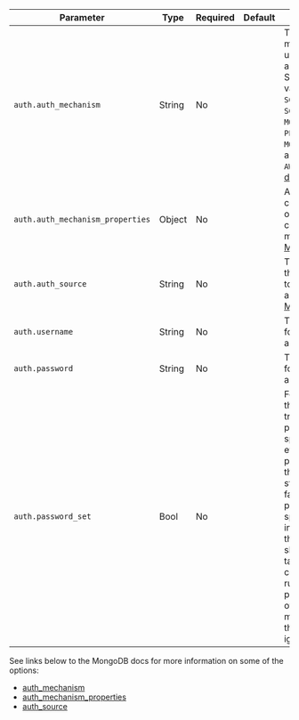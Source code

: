 <!-- markdownlint-disable MD041 -->
| Parameter | Type | Required | Default | Description |
| --- | --- | --- | --- | --- |
| `auth.auth_mechanism` | String | No |  | The mechanism to use for authentication. Supported values include `SCRAM-SHA-256`, `SCRAM-SHA-1`, `MONGODB-CR`, `PLAIN`, `GSSAPI`, `MONGODB-X509`, and `MONGODB-AWS`. [More details](https://www.mongodb.com/docs/manual/core/authentication-mechanisms/). |
| `auth.auth_mechanism_properties` | Object | No |  | Additional configuration options for certain mechanisms. [More Details](https://www.mongodb.com/docs/manual/reference/connection-string/#mongodb-urioption-urioption.authMechanismProperties) |
| `auth.auth_source` | String | No |  | The name of the database to use for authentication. [More Details](https://www.mongodb.com/docs/manual/reference/connection-string/#mongodb-urioption-urioption.authSource). |
| `auth.username` | String | No |  | The username for authentication. |
| `auth.password` | String | No |  | The password for authentication. |
| `auth.password_set` | Bool | No |  | For GSSAPI, this must be true if a password is specified, even if the password is the empty string, and false if no password is specified, indicating that the password should be taken from the context of the running process. For other mechanisms, this field is ignored. |

See links below to the MongoDB docs for more information on some of the options:

- [auth_mechanism](https://www.mongodb.com/docs/manual/core/authentication-mechanisms/)
- [auth_mechanism_properties](https://www.mongodb.com/docs/manual/reference/connection-string/#mongodb-urioption-urioption.authMechanismProperties)
- [auth_source](https://www.mongodb.com/docs/manual/reference/connection-string/#mongodb-urioption-urioption.authSource)
